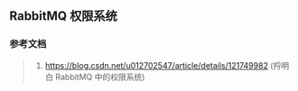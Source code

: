 ## RabbitMQ 权限系统

### 参考文档
>1. https://blog.csdn.net/u012702547/article/details/121749982 (捋明白 RabbitMQ 中的权限系统)